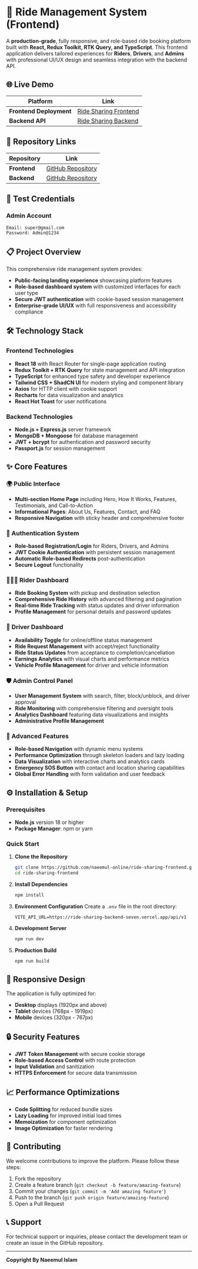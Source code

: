 # 🚖 Ride Management System (Frontend)

A **production-grade**, fully responsive, and role-based ride booking platform built with **React, Redux Toolkit, RTK Query, and TypeScript**. This frontend application delivers tailored experiences for **Riders**, **Drivers**, and **Admins** with professional UI/UX design and seamless integration with the backend API.

## 🌐 Live Demo

| Platform | Link |
|----------|------|
| **Frontend Deployment** | [Ride Sharing Frontend](https://ride-sharing-frontend.vercel.app) |
| **Backend API** | [Ride Sharing Backend](https://ride-sharing-backend-seven.vercel.app) |

## 📂 Repository Links

| Repository | Link |
|------------|------|
| **Frontend** | [GitHub Repository](https://github.com/naeemul-online/ride-sharing-frontend.git) |
| **Backend** | [GitHub Repository](https://github.com/naeemul-online/ride-booking-app-backend.git) |

## 🔐 Test Credentials

### Admin Account
```
Email: super@gmail.com
Password: Admin@1234
```

## 📋 Project Overview

This comprehensive ride management system provides:

- **Public-facing landing experience** showcasing platform features
- **Role-based dashboard system** with customized interfaces for each user type
- **Secure JWT authentication** with cookie-based session management
- **Enterprise-grade UI/UX** with full responsiveness and accessibility compliance

## 🛠️ Technology Stack

### Frontend Technologies
- **React 18** with React Router for single-page application routing
- **Redux Toolkit + RTK Query** for state management and API integration
- **TypeScript** for enhanced type safety and developer experience
- **Tailwind CSS + ShadCN UI** for modern styling and component library
- **Axios** for HTTP client with cookie support
- **Recharts** for data visualization and analytics
- **React Hot Toast** for user notifications

### Backend Technologies
- **Node.js + Express.js** server framework
- **MongoDB + Mongoose** for database management
- **JWT + bcrypt** for authentication and password security
- **Passport.js** for session management

## ✨ Core Features

### 🌍 Public Interface
- **Multi-section Home Page** including Hero, How It Works, Features, Testimonials, and Call-to-Action
- **Informational Pages**: About Us, Features, Contact, and FAQ
- **Responsive Navigation** with sticky header and comprehensive footer

### 🔐 Authentication System
- **Role-based Registration/Login** for Riders, Drivers, and Admins
- **JWT Cookie Authentication** with persistent session management
- **Automatic Role-based Redirects** post-authentication
- **Secure Logout** functionality

### 🧑‍🤝‍🧑 Rider Dashboard
- **Ride Booking System** with pickup and destination selection
- **Comprehensive Ride History** with advanced filtering and pagination
- **Real-time Ride Tracking** with status updates and driver information
- **Profile Management** for personal details and password updates

### 🚗 Driver Dashboard
- **Availability Toggle** for online/offline status management
- **Ride Request Management** with accept/reject functionality
- **Ride Status Updates** from acceptance to completion/cancellation
- **Earnings Analytics** with visual charts and performance metrics
- **Vehicle Profile Management** for driver and vehicle information

### 🛡️ Admin Control Panel
- **User Management System** with search, filter, block/unblock, and driver approval
- **Ride Monitoring** with comprehensive filtering and oversight tools
- **Analytics Dashboard** featuring data visualizations and insights
- **Administrative Profile Management**

### 🔧 Advanced Features
- **Role-based Navigation** with dynamic menu systems
- **Performance Optimization** through skeleton loaders and lazy loading
- **Data Visualization** with interactive charts and analytics cards
- **Emergency SOS Button** with contact and location sharing capabilities
- **Global Error Handling** with form validation and user feedback

## ⚙️ Installation & Setup

### Prerequisites
- **Node.js** version 18 or higher
- **Package Manager**: npm or yarn

### Quick Start

1. **Clone the Repository**
   ```bash
   git clone https://github.com/naeemul-online/ride-sharing-frontend.git
   cd ride-sharing-frontend
   ```

2. **Install Dependencies**
   ```bash
   npm install
   ```

3. **Environment Configuration**
   Create a `.env` file in the root directory:
   ```env
   VITE_API_URL=https://ride-sharing-backend-seven.vercel.app/api/v1
   ```

4. **Development Server**
   ```bash
   npm run dev
   ```

5. **Production Build**
   ```bash
   npm run build
   ```

## 📱 Responsive Design

The application is fully optimized for:
- **Desktop** displays (1920px and above)
- **Tablet** devices (768px - 1919px)
- **Mobile** devices (320px - 767px)

## 🔒 Security Features

- **JWT Token Management** with secure cookie storage
- **Role-based Access Control** with route protection
- **Input Validation** and sanitization
- **HTTPS Enforcement** for secure data transmission

## 📈 Performance Optimizations

- **Code Splitting** for reduced bundle sizes
- **Lazy Loading** for improved initial load times
- **Memoization** for component optimization
- **Image Optimization** for faster rendering

## 🤝 Contributing

We welcome contributions to improve the platform. Please follow these steps:

1. Fork the repository
2. Create a feature branch (`git checkout -b feature/amazing-feature`)
3. Commit your changes (`git commit -m 'Add amazing feature'`)
4. Push to the branch (`git push origin feature/amazing-feature`)
5. Open a Pull Request



## 📞 Support

For technical support or inquiries, please contact the development team or create an issue in the GitHub repository.

---

**Copyright By Naeemul Islam**
